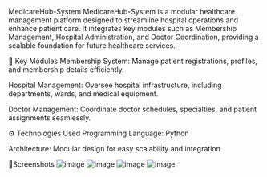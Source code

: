 MedicareHub-System MedicareHub-System is a modular healthcare management platform designed to streamline hospital operations and enhance patient care. It integrates key modules such as Membership Management, Hospital Administration, and Doctor Coordination, providing a scalable foundation for future healthcare services.​

🏥 Key Modules Membership System: Manage patient registrations, profiles, and membership details efficiently.

Hospital Management: Oversee hospital infrastructure, including departments, wards, and medical equipment.

Doctor Management: Coordinate doctor schedules, specialties, and patient assignments seamlessly.​

⚙️ Technologies Used Programming Language: Python

Architecture: Modular design for easy scalability and integration

📸Screenshots
![image](https://github.com/user-attachments/assets/bdbd35c8-57fd-4605-8fbb-1f257b3964f3)
![image](https://github.com/user-attachments/assets/a604d4d0-24bb-4e97-8f28-13bb92fe4381)
![image](https://github.com/user-attachments/assets/c480338e-51ae-4865-96a4-666be3787aa6)
![image](https://github.com/user-attachments/assets/de6a3f5f-bf46-4231-90f4-4741b147c6a9)



